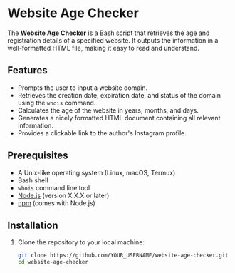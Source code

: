 # Website Age Checker

The **Website Age Checker** is a Bash script that retrieves the age and registration details of a specified website. It outputs the information in a well-formatted HTML file, making it easy to read and understand.

## Features

- Prompts the user to input a website domain.
- Retrieves the creation date, expiration date, and status of the domain using the `whois` command.
- Calculates the age of the website in years, months, and days.
- Generates a nicely formatted HTML document containing all relevant information.
- Provides a clickable link to the author's Instagram profile.

## Prerequisites

- A Unix-like operating system (Linux, macOS, Termux)
- Bash shell
- `whois` command line tool
- [Node.js](https://nodejs.org/en/download/) (version X.X.X or later)
- [npm](https://www.npmjs.com/get-npm) (comes with Node.js)

## Installation

1. Clone the repository to your local machine:
   ```bash
   git clone https://github.com/YOUR_USERNAME/website-age-checker.git
   cd website-age-checker